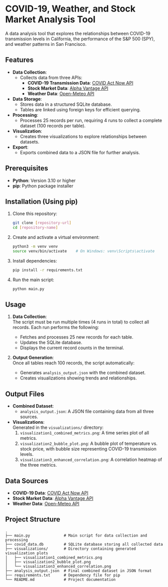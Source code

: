 # COVID-19, Weather, and Stock Market Analysis Tool

A data analysis tool that explores the relationships between COVID-19 transmission levels in California, the performance of the S&P 500 (SPY), and weather patterns in San Francisco.

## Features

- **Data Collection**:
  - Collects data from three APIs:
    - **COVID-19 Transmission Data**: [COVID Act Now API](https://covidactnow.org/data-api)
    - **Stock Market Data**: [Alpha Vantage API](https://www.alphavantage.co/)
    - **Weather Data**: [Open-Meteo API](https://open-meteo.com/)
- **Data Storage**:
  - Stores data in a structured SQLite database.
  - Tables are linked using foreign keys for efficient querying.
- **Processing**:
  - Processes 25 records per run, requiring 4 runs to collect a complete dataset (100 records per table).
- **Visualization**:
  - Creates three visualizations to explore relationships between datasets.
- **Export**:
  - Exports combined data to a JSON file for further analysis.

## Prerequisites

- **Python**: Version 3.10 or higher
- **pip**: Python package installer

## Installation (Using pip)

1. Clone this repository:

   ```bash
   git clone [repository-url]
   cd [repository-name]
   ```

2. Create and activate a virtual environment:

   ```bash
   python3 -m venv venv
   source venv/bin/activate    # On Windows: venv\Scripts\activate
   ```

3. Install dependencies:

   ```bash
   pip install -r requirements.txt
   ```

4. Run the main script:
   ```bash
   python main.py
   ```

## Usage

1. **Data Collection**:  
   The script must be run multiple times (4 runs in total) to collect all records. Each run performs the following:

   - Fetches and processes 25 new records for each table.
   - Updates the SQLite database.
   - Displays the current record counts in the terminal.

2. **Output Generation**:  
   Once all tables reach 100 records, the script automatically:
   - Generates `analysis_output.json` with the combined dataset.
   - Creates visualizations showing trends and relationships.

## Output Files

- **Combined Dataset**:
  - `analysis_output.json`: A JSON file containing data from all three sources.
- **Visualizations**:  
  Generated in the `visualizations/` directory:
  1. `visualization1_combined_metrics.png`: A time series plot of all metrics.
  2. `visualization2_bubble_plot.png`: A bubble plot of temperature vs. stock price, with bubble size representing COVID-19 transmission levels.
  3. `visualization3_enhanced_correlation.png`: A correlation heatmap of the three metrics.

## Data Sources

- **COVID-19 Data**: [COVID Act Now API](https://covidactnow.org/data-api)
- **Stock Market Data**: [Alpha Vantage API](https://www.alphavantage.co/)
- **Weather Data**: [Open-Meteo API](https://open-meteo.com/)

## Project Structure

```
.
├── main.py               # Main script for data collection and processing
├── covid_data.db         # SQLite database storing all collected data
├── visualizations/       # Directory containing generated visualization plots
│   ├── visualization1_combined_metrics.png
│   ├── visualization2_bubble_plot.png
│   └── visualization3_enhanced_correlation.png
├── analysis_output.json  # Final combined dataset in JSON format
├── requirements.txt      # Dependency file for pip
└── README.md             # Project documentation
```
